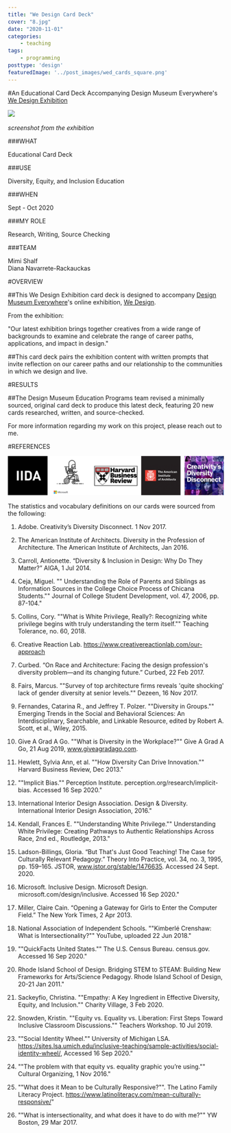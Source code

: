 ```yaml
---
title: "We Design Card Deck"
cover: "8.jpg"
date: "2020-11-01"
categories:
    - teaching
tags:
    - programming
posttype: 'design'
featuredImage: '../post_images/wed_cards_square.png'
---
```


#An Educational Card Deck Accompanying Design Museum Everywhere's [We Design Exhibition](https://designmuseumfoundation.org/we-design-online-exhibition/)

<cover-img>

<img src="../post_images/wed_cards/exhibition_screenshot.png">

*screenshot from the exhibition*

</cover-img>

<design-meta>

###WHAT

Educational Card Deck

###USE

Diversity, Equity, and Inclusion Education

###WHEN

Sept - Oct 2020

###MY ROLE

Research, Writing, Source Checking

###TEAM

Mimi Shalf\
Diana Navarrete-Rackauckas

</design-meta>

<grid-container>

#OVERVIEW

##This We Design Exhibition card deck is designed to accompany [Design Museum Everywhere](https://designmuseumfoundation.org/)'s online exhibition, [We Design](https://designmuseumfoundation.org/we-design-online-exhibition/). 

From the exhibition:

<quote>

"Our latest exhibition brings together creatives from a wide range of backgrounds to examine and celebrate the range of career paths, applications, and impact in design."

</quote>

##This card deck pairs the exhibition content with written prompts that invite reflection on our career paths and our relationship to the communities in which we design and live.

#RESULTS

##The Design Museum Education Programs team revised a minimally sourced, original card deck to produce this latest deck, featuring 20 new cards researched, written, and source-checked.

For more information regarding my work on this project, please reach out to me.

#REFERENCES

<img src="../post_images/wed_cards/sources_sample.png">

The statistics and vocabulary definitions on our cards were sourced from the following:

1. Adobe. Creativity’s Diversity Disconnect. 1 Nov 2017.

2. The American Institute of Architects. Diversity in the Profession of Architecture. The American Institute of Architects, Jan 2016. 

3. Carroll, Antionette. “Diversity & Inclusion in Design: Why Do They Matter?” AIGA, 1 Jul 2014.

4. Ceja, Miguel. "" Understanding the Role of Parents and Siblings as Information Sources in the College Choice Process of Chicana Students."" Journal of College Student Development, vol. 47, 2006, pp. 87-104."

5. Collins, Cory. ""What is White Privilege, Really?: Recognizing white privilege begins with truly understanding the term itself."" Teaching Tolerance, no. 60, 2018.

6. Creative Reaction Lab. https://www.creativereactionlab.com/our-approach

7. Curbed. “On Race and Architecture: Facing the design profession's diversity problem—and its changing future.” Curbed, 22 Feb 2017.

8. Fairs, Marcus. ""Survey of top architecture firms reveals 'quite shocking' lack of gender diversity at senior levels."" Dezeen, 16 Nov 2017.

9. Fernandes, Catarina R., and Jeffrey T. Polzer. ""Diversity in Groups."" Emerging Trends in the Social and Behavioral Sciences: An Interdisciplinary, Searchable, and Linkable Resource, edited by Robert A. Scott, et al., Wiley, 2015.

10. Give A Grad A Go. ""What is Diversity in the Workplace?"" Give A Grad A Go, 21 Aug 2019, www.giveagradago.com.

11. Hewlett, Sylvia Ann, et al. ""How Diversity Can Drive Innovation."" Harvard Business Review, Dec 2013."

12. ""Implicit Bias."" Perception Institute. perception.org/research/implicit-bias. Accessed 16 Sep 2020."

13. International Interior Design Association. Design & Diversity. International Interior Design Association, 2016."

14. Kendall, Frances E. ""Understanding White Privilege."" Understanding White Privilege: Creating Pathways to Authentic Relationships Across Race, 2nd ed., Routledge, 2013."

15. Ladson-Billings, Gloria. “But That's Just Good Teaching! The Case for Culturally Relevant Pedagogy.” Theory Into Practice, vol. 34, no. 3, 1995, pp. 159–165. JSTOR, www.jstor.org/stable/1476635. Accessed 24 Sept. 2020.

16. Microsoft. Inclusive Design. Microsoft Design. microsoft.com/design/inclusive. Accessed 16 Sep 2020."

17. Miller, Claire Cain. “Opening a Gateway for Girls to Enter the Computer Field.”  The New York Times, 2 Apr 2013.

18. National Association of Independent Schools. ""Kimberlé Crenshaw: What is Intersectionality?"" YouTube, uploaded 22 Jun 2018."

19. ""QuickFacts United States."" The U.S. Census Bureau. census.gov. Accessed 16 Sep 2020."

20. Rhode Island School of Design. Bridging STEM to STEAM: Building New Frameworks for Arts/Science Pedagogy. Rhode Island School of Design, 20-21 Jan 2011."

21. Sackeyfio, Christina. ""Empathy: A Key Ingredient in Effective Diversity, Equity, and Inclusion."" Charity Village, 3 Feb 2020.

22. Snowden, Kristin. ""Equity vs. Equality vs. Liberation: First Steps Toward Inclusive Classroom Discussions."" Teachers Workshop. 10 Jul 2019.

23. ""Social Identity Wheel."" University of Michigan LSA. https://sites.lsa.umich.edu/inclusive-teaching/sample-activities/social-identity-wheel/, Accessed 16 Sep 2020."

24. ""The problem with that equity vs. equality graphic you’re using."" Cultural Organizing, 1 Nov 2016."

25. ""What does it Mean to be Culturally Responsive?"".  The Latino Family Literacy Project.  https://www.latinoliteracy.com/mean-culturally-responsive/"

26. ""What is intersectionality, and what does it have to do with me?"" YW Boston, 29 Mar 2017.

</grid-container>